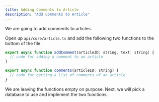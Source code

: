 ```yaml
---
title: Adding Comments to Article
description: "Add Comments to Article"
---
```


We are going to add comments to articles.

Open up `api/core/article.ts` and add the following two functions to the bottom of the file.

```js
export async function addComment(articleID: string, text: string) {
  // code for adding a comment to an article
}

export async function comments(articleID: string) {
  // code for getting a list of comments of an article
}
```

We are leaving the functions empty on purpose. Next, we will pick a database to use and implement the two functions.